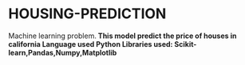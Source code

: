 # HOUSING-PREDICTION
Machine learning problem.<b>
This model predict the price of houses in california<b>
Language used Python
Libraries used: Scikit-learn,Pandas,Numpy,Matplotlib
 
